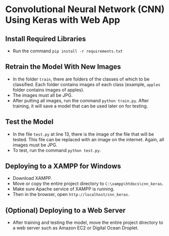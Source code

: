 # Convolutional Neural Network (CNN) Using Keras with Web App

## Install Required Libraries
 * Run the command `pip install -r requirements.txt`

## Retrain the Model With New Images
 * In the folder `train`, there are folders of the classes of which to be classified. Each folder contains images of each class (example, `apples` folder contains images of apples).
 * The images must all be JPG.
 * After putting all images, run the command `python train.py`. After training, it will save a model that can be used later on for testing.

## Test the Model
* In the file `test.py` at line 13, there is the image of the file that will be tested. This file can be replaced with an image on the internet. Again, all images must be JPG.
* To test, run the command `python test.py`.

## Deploying to a XAMPP for Windows
* Download XAMPP.
* Move or copy the entire project directory to `C:\xampp\htdocs\cnn_keras`.
* Make sure Apache service of XAMPP is running.
* Then in the browser, open `http://localhost/cnn_keras`.

## (Optional) Deploying to a Web Server
* After training and testing the model, move the entire project directory to a web server such as Amazon EC2 or Digital Ocean Droplet.